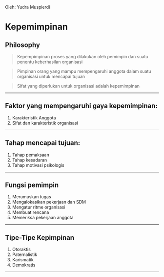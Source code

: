 Oleh: Yudra Muspierdi

# Kepemimpinan

## Philosophy 

>Kepempimpinan proses yang dilakukan oleh pemimpin dan suatu penentu keberhasilan organisasi 

>Pimpinan orang yang mampu mempengaruhi anggota dalam suatu organisasi untuk mencapai tujuan 

>Sifat yang diperlukan untuk organisasi adalah kepemimpinan 


---
## Faktor yang mempengaruhi gaya kepemimpinan:

1. Karakteristik Anggota
2. Sifat dan karakteristik organisasi

---
## Tahap mencapai tujuan:

1. Tahap pemaksaan 
2. Tahap kesadaran
3. Tahap motivasi psikologis 

---
## Fungsi pemimpin

1. Merumuskan tugas 
2. Mengalokasikan pekerjaan dan SDM
3. Mengatur ritme organisasi 
4. Membuat rencana
5. Memeriksa pekerjaan anggota

---
## Tipe-Tipe Kepimpinan

1. Otoraktis
2. Paternalistik
3. Karismatik
4. Demokratis

---
